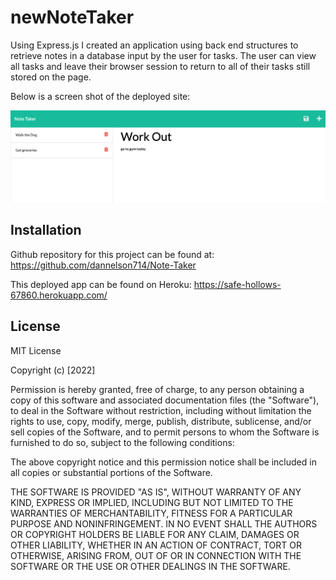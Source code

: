 # newNoteTaker

Using Express.js I created an application using back end structures to retrieve notes in a database input by the user for tasks. The user can view all tasks and leave their browser session to return to all of their tasks still stored on the page.

Below is a screen shot of the deployed site:

![image off application in use](./public/assets/safe-hollows-67860.herokuapp.com_notes.png)

## Installation

Github repository for this project can be found at: https://github.com/dannelson714/Note-Taker

This deployed app can be found on Heroku: https://safe-hollows-67860.herokuapp.com/

## License

MIT License

Copyright (c) [2022]

Permission is hereby granted, free of charge, to any person obtaining a copy
of this software and associated documentation files (the "Software"), to deal
in the Software without restriction, including without limitation the rights
to use, copy, modify, merge, publish, distribute, sublicense, and/or sell
copies of the Software, and to permit persons to whom the Software is
furnished to do so, subject to the following conditions:

The above copyright notice and this permission notice shall be included in all
copies or substantial portions of the Software.

THE SOFTWARE IS PROVIDED "AS IS", WITHOUT WARRANTY OF ANY KIND, EXPRESS OR
IMPLIED, INCLUDING BUT NOT LIMITED TO THE WARRANTIES OF MERCHANTABILITY,
FITNESS FOR A PARTICULAR PURPOSE AND NONINFRINGEMENT. IN NO EVENT SHALL THE
AUTHORS OR COPYRIGHT HOLDERS BE LIABLE FOR ANY CLAIM, DAMAGES OR OTHER
LIABILITY, WHETHER IN AN ACTION OF CONTRACT, TORT OR OTHERWISE, ARISING FROM,
OUT OF OR IN CONNECTION WITH THE SOFTWARE OR THE USE OR OTHER DEALINGS IN THE
SOFTWARE.
